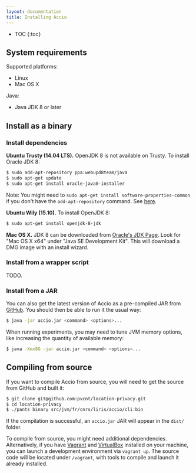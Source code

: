 ```yaml
---
layout: documentation
title: Installing Accio
---
```


* TOC
{:toc}

## System requirements

Supported platforms:

  * Linux
  * Mac OS X

Java:

  * Java JDK 8 or later

## Install as a binary

### Install dependencies

**Ubuntu Trusty (14.04 LTS).**
OpenJDK 8 is not available on Trusty.
To install Oracle JDK 8:

```bash
$ sudo add-apt-repository ppa:webupd8team/java
$ sudo apt-get update
$ sudo apt-get install oracle-java8-installer
```

Note: You might need to `sudo apt-get install software-properties-common` if you don't have the `add-apt-repository` command.
See [here](http://manpages.ubuntu.com/manpages/wily/man1/add-apt-repository.1.html).

**Ubuntu Wily (15.10).**
To install OpenJDK 8:

```bash
$ sudo apt-get install openjdk-8-jdk
```

**Mac OS X.**
JDK 8 can be downloaded from [Oracle's JDK Page](http://www.oracle.com/technetwork/java/javase/downloads/jdk8-downloads-2133151.html).
Look for "Mac OS X x64" under "Java SE Development Kit".
This will download a DMG image with an install wizard.

### Install from a wrapper script

TODO.

### Install from a JAR

You can also get the latest version of Accio as a pre-compiled JAR from [GitHub](https://github.com/pvcnt/location-privacy/releases).
You should then be able to run it the usual way:

```bash
$ java -jar accio.jar <command> <options>...
```

When running experiments, you may need to tune JVM memory options, like increasing the quantity of available memory:

```bash
$ java -Xmx8G -jar accio.jar <command> <options>...
```

## Compiling from source
If you want to compile Accio from source, you will need to get the source from GitHub and built it:

```bash
$ git clone git@github.com:pvcnt/location-privacy.git
$ cd location-privacy
$ ./pants binary src/jvm/fr/cnrs/liris/accio/cli:bin
```

If the compilation is successful, an `accio.jar` JAR will appear in the `dist/` folder.

To compile from source, you might need additional dependencies.
Alternatively, if you have [Vagrant](https://www.vagrantup.com) and [VirtualBox](https://www.virtualbox.org) installed on your machine, you can launch a development environment via `vagrant up`.
The source code will be located under `/vagrant`, with tools to compile and launch it already installed.
